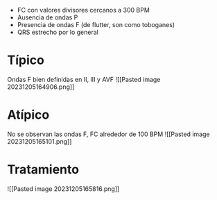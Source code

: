 * FC con valores divisores cercanos a 300 BPM
* Ausencia de ondas P
* Presencia de ondas F (de flutter, son como toboganes)
* QRS estrecho por lo general

# Típico
Ondas F bien definidas en II, III y AVF
![[Pasted image 20231205164906.png]]

# Atípico
No se observan las ondas F, FC alrededor de 100 BPM
![[Pasted image 20231205165101.png]]

# Tratamiento
![[Pasted image 20231205165816.png]]